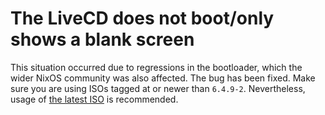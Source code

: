 # The LiveCD does not boot/only shows a blank screen

This situation occurred due to regressions in the bootloader, which the wider NixOS community was also affected.
The bug has been fixed. Make sure you are using ISOs tagged at or newer than `6.4.9-2`. Nevertheless, usage of [the latest ISO](https://github.com/t2linux/nixos-t2-iso/releases/latest) is recommended.
